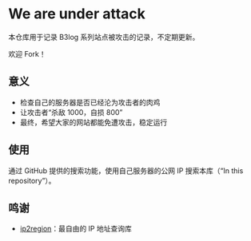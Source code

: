 # We are under attack

本仓库用于记录 B3log 系列站点被攻击的记录，不定期更新。

欢迎 Fork！

## 意义

* 检查自己的服务器是否已经沦为攻击者的肉鸡
* 让攻击者“杀敌 1000，自损 800”
* 最终，希望大家的网站都能免遭攻击，稳定运行

## 使用

通过 GitHub 提供的搜索功能，使用自己服务器的公网 IP 搜索本库（“In this repository”）。

## 鸣谢

* [ip2region](https://github.com/lionsoul2014/ip2region)：最自由的 IP 地址查询库